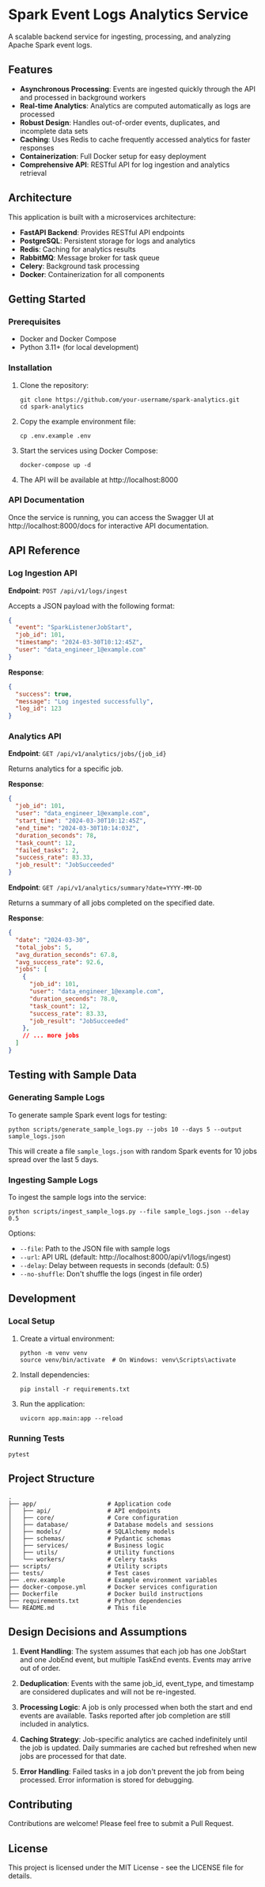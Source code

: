 # Spark Event Logs Analytics Service

A scalable backend service for ingesting, processing, and analyzing Apache Spark event logs.

## Features

- **Asynchronous Processing**: Events are ingested quickly through the API and processed in background workers
- **Real-time Analytics**: Analytics are computed automatically as logs are processed
- **Robust Design**: Handles out-of-order events, duplicates, and incomplete data sets
- **Caching**: Uses Redis to cache frequently accessed analytics for faster responses
- **Containerization**: Full Docker setup for easy deployment
- **Comprehensive API**: RESTful API for log ingestion and analytics retrieval

## Architecture

This application is built with a microservices architecture:

- **FastAPI Backend**: Provides RESTful API endpoints
- **PostgreSQL**: Persistent storage for logs and analytics
- **Redis**: Caching for analytics results
- **RabbitMQ**: Message broker for task queue
- **Celery**: Background task processing
- **Docker**: Containerization for all components

## Getting Started

### Prerequisites

- Docker and Docker Compose
- Python 3.11+ (for local development)

### Installation

1. Clone the repository:
   ```
   git clone https://github.com/your-username/spark-analytics.git
   cd spark-analytics
   ```

2. Copy the example environment file:
   ```
   cp .env.example .env
   ```

3. Start the services using Docker Compose:
   ```
   docker-compose up -d
   ```

4. The API will be available at http://localhost:8000

### API Documentation

Once the service is running, you can access the Swagger UI at http://localhost:8000/docs for interactive API documentation.

## API Reference

### Log Ingestion API

**Endpoint**: `POST /api/v1/logs/ingest`

Accepts a JSON payload with the following format:

```json
{
  "event": "SparkListenerJobStart",
  "job_id": 101,
  "timestamp": "2024-03-30T10:12:45Z",
  "user": "data_engineer_1@example.com"
}
```

**Response**:

```json
{
  "success": true,
  "message": "Log ingested successfully",
  "log_id": 123
}
```

### Analytics API

**Endpoint**: `GET /api/v1/analytics/jobs/{job_id}`

Returns analytics for a specific job.

**Response**:

```json
{
  "job_id": 101,
  "user": "data_engineer_1@example.com",
  "start_time": "2024-03-30T10:12:45Z",
  "end_time": "2024-03-30T10:14:03Z",
  "duration_seconds": 78,
  "task_count": 12,
  "failed_tasks": 2,
  "success_rate": 83.33,
  "job_result": "JobSucceeded"
}
```

**Endpoint**: `GET /api/v1/analytics/summary?date=YYYY-MM-DD`

Returns a summary of all jobs completed on the specified date.

**Response**:

```json
{
  "date": "2024-03-30",
  "total_jobs": 5,
  "avg_duration_seconds": 67.8,
  "avg_success_rate": 92.6,
  "jobs": [
    {
      "job_id": 101,
      "user": "data_engineer_1@example.com",
      "duration_seconds": 78.0,
      "task_count": 12,
      "success_rate": 83.33,
      "job_result": "JobSucceeded"
    },
    // ... more jobs
  ]
}
```

## Testing with Sample Data

### Generating Sample Logs

To generate sample Spark event logs for testing:

```
python scripts/generate_sample_logs.py --jobs 10 --days 5 --output sample_logs.json
```

This will create a file `sample_logs.json` with random Spark events for 10 jobs spread over the last 5 days.

### Ingesting Sample Logs

To ingest the sample logs into the service:

```
python scripts/ingest_sample_logs.py --file sample_logs.json --delay 0.5
```

Options:
- `--file`: Path to the JSON file with sample logs
- `--url`: API URL (default: http://localhost:8000/api/v1/logs/ingest)
- `--delay`: Delay between requests in seconds (default: 0.5)
- `--no-shuffle`: Don't shuffle the logs (ingest in file order)

## Development

### Local Setup

1. Create a virtual environment:
   ```
   python -m venv venv
   source venv/bin/activate  # On Windows: venv\Scripts\activate
   ```

2. Install dependencies:
   ```
   pip install -r requirements.txt
   ```

3. Run the application:
   ```
   uvicorn app.main:app --reload
   ```

### Running Tests

```
pytest
```

## Project Structure

```
.
├── app/                    # Application code
│   ├── api/                # API endpoints
│   ├── core/               # Core configuration
│   ├── database/           # Database models and sessions
│   ├── models/             # SQLAlchemy models
│   ├── schemas/            # Pydantic schemas
│   ├── services/           # Business logic
│   ├── utils/              # Utility functions
│   └── workers/            # Celery tasks
├── scripts/                # Utility scripts
├── tests/                  # Test cases
├── .env.example            # Example environment variables
├── docker-compose.yml      # Docker services configuration
├── Dockerfile              # Docker build instructions
├── requirements.txt        # Python dependencies
└── README.md               # This file
```

## Design Decisions and Assumptions

1. **Event Handling**: The system assumes that each job has one JobStart and one JobEnd event, but multiple TaskEnd events. Events may arrive out of order.

2. **Deduplication**: Events with the same job_id, event_type, and timestamp are considered duplicates and will not be re-ingested.

3. **Processing Logic**: A job is only processed when both the start and end events are available. Tasks reported after job completion are still included in analytics.

4. **Caching Strategy**: Job-specific analytics are cached indefinitely until the job is updated. Daily summaries are cached but refreshed when new jobs are processed for that date.

5. **Error Handling**: Failed tasks in a job don't prevent the job from being processed. Error information is stored for debugging.

## Contributing

Contributions are welcome! Please feel free to submit a Pull Request.

## License

This project is licensed under the MIT License - see the LICENSE file for details. 